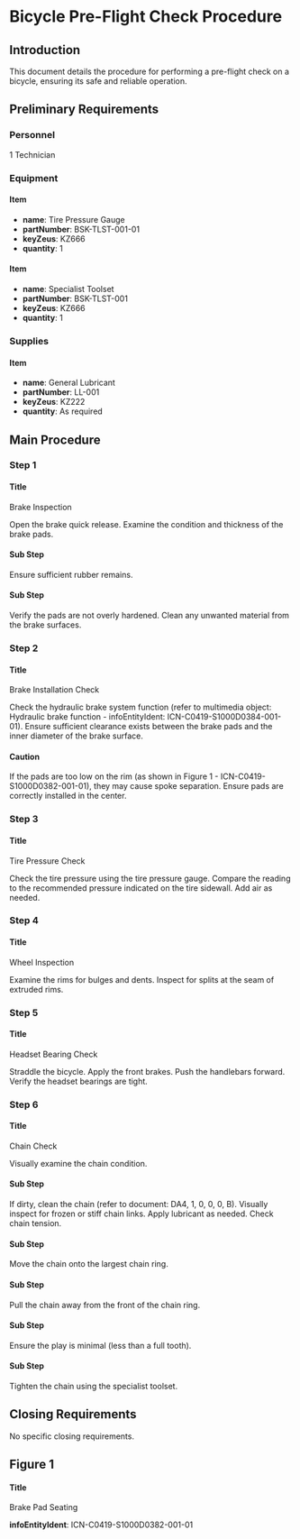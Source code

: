 # Bicycle Pre-Flight Check Procedure

## Introduction

This document details the procedure for performing a pre-flight check on a bicycle, ensuring its safe and reliable operation.
## Preliminary Requirements

### Personnel

1 Technician
### Equipment

#### Item

*   **name**: Tire Pressure Gauge
*   **partNumber**: BSK-TLST-001-01
*   **keyZeus**: KZ666
*   **quantity**: 1

#### Item

*   **name**: Specialist Toolset
*   **partNumber**: BSK-TLST-001
*   **keyZeus**: KZ666
*   **quantity**: 1

### Supplies

#### Item

*   **name**: General Lubricant
*   **partNumber**: LL-001
*   **keyZeus**: KZ222
*   **quantity**: As required

## Main Procedure

### Step 1

#### Title

Brake Inspection

Open the brake quick release.
Examine the condition and thickness of the brake pads.
#### Sub Step

Ensure sufficient rubber remains.
#### Sub Step

Verify the pads are not overly hardened.
Clean any unwanted material from the brake surfaces.
### Step 2

#### Title

Brake Installation Check

Check the hydraulic brake system function (refer to multimedia object: Hydraulic brake function - infoEntityIdent: ICN-C0419-S1000D0384-001-01).
Ensure sufficient clearance exists between the brake pads and the inner diameter of the brake surface.
#### Caution

If the pads are too low on the rim (as shown in Figure 1 - ICN-C0419-S1000D0382-001-01), they may cause spoke separation. Ensure pads are correctly installed in the center.
### Step 3

#### Title

Tire Pressure Check

Check the tire pressure using the tire pressure gauge.
Compare the reading to the recommended pressure indicated on the tire sidewall.
Add air as needed.
### Step 4

#### Title

Wheel Inspection

Examine the rims for bulges and dents.
Inspect for splits at the seam of extruded rims.
### Step 5

#### Title

Headset Bearing Check

Straddle the bicycle.
Apply the front brakes.
Push the handlebars forward.
Verify the headset bearings are tight.
### Step 6

#### Title

Chain Check

Visually examine the chain condition.
#### Sub Step

If dirty, clean the chain (refer to document: DA4, 1, 0, 0, 0, B).
Visually inspect for frozen or stiff chain links.
Apply lubricant as needed.
Check chain tension.
#### Sub Step

Move the chain onto the largest chain ring.
#### Sub Step

Pull the chain away from the front of the chain ring.
#### Sub Step

Ensure the play is minimal (less than a full tooth).
#### Sub Step

Tighten the chain using the specialist toolset.
## Closing Requirements

No specific closing requirements.
## Figure 1

#### Title

Brake Pad Seating

**infoEntityIdent**: ICN-C0419-S1000D0382-001-01